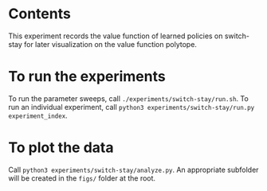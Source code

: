 # Contents
This experiment records the value function of learned policies on switch-stay for later visualization on the value function polytope.

# To run the experiments
To run the parameter sweeps, call `./experiments/switch-stay/run.sh`. 
To run an individual experiment, call `python3 experiments/switch-stay/run.py experiment_index`.

# To plot the data
Call `python3 experiments/switch-stay/analyze.py`. An appropriate subfolder will be created in the `figs/` folder at the root. 
